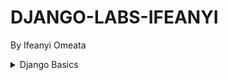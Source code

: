 # DJANGO-LABS-IFEANYI
By Ifeanyi Omeata

<details>
  <summary>Django Basics</summary>

  ### 1. Print String

  ```py

  ```

  ```

  ```

  ### 2. Use Comments

  ```py

  ```

  ```

  ```

</details>
